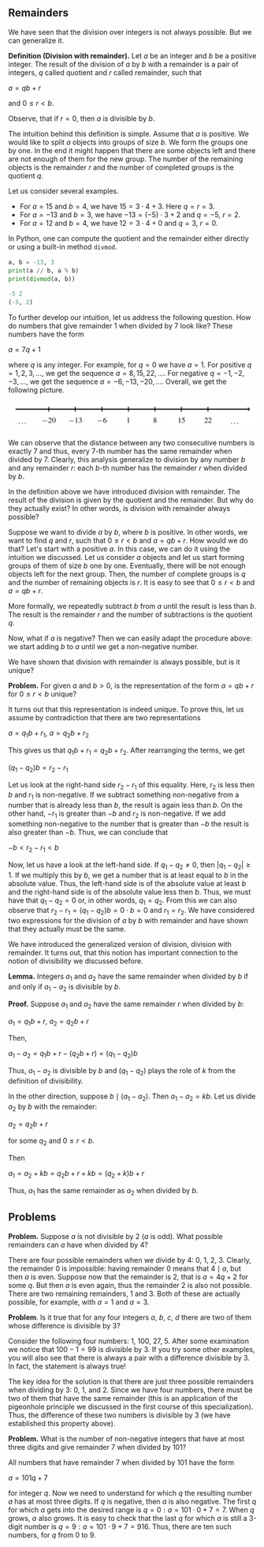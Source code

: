 ## Remainders
We have seen that the division over integers is not always possible. But we can generalize it. 

__Definition (Division with remainder).__ Let $a$ be an integer and $b$ be a positive integer. The result of the division of $a$ by $b$ with a remainder is a pair of integers, $q$ called quotient and $r$ called remainder, such that 

$a = qb + r$

and $0 \leq r < b$.

Observe, that if $r = 0$, then $a$ is divisible by $b$.

The intuition behind this definition is simple. Assume that $a$ is positive. We would like to split $a$ objects into groups of size $b$. We form the groups one by one. In the end it might happen that there are some objects left and there are not enough of them for the new group. The number of the remaining objects is the remainder $r$ and the number of completed groups is the quotient $q$. 

Let us consider several examples.

* For $a = 15$ and $b = 4$, we have $15 = 3 \cdot 4 + 3$. Here $q = r = 3$.
* For $a = -13$ and $b = 3$, we have $-13 = (-5) \cdot 3 + 2$ and $q = -5$, $r = 2$.
* For $a = 12$ and $b = 4$, we have $12 = 3 \cdot 4 + 0$ and $q = 3$, $r = 0$.

In Python, one can compute the quotient and the remainder either directly or using a built-in method `divmod`.

```python
a, b = -13, 3
print(a // b, a % b)
print(divmod(a, b))
```

```python
-5 2
(-5, 2)
```

To further develop our intuition, let us address the following question. How do numbers that give remainder $1$ when divided by $7$ look like? These numbers have the form 

$a = 7q + 1$

where $q$ is any integer. For example, for $q = 0$ we have $a = 1$. For positive $q = 1, 2, 3, ...$, we get the sequence $a = 8, 15, 22, ...$. For negative $q = -1, -2, -3, ...$, we get the sequence $a = -6, -13, -20, ...$. Overall, we get the following picture.

![number line for a = 7q + 1](remainders-fig1.png)

We can observe that the distance between any two consecutive numbers is exactly 7 and thus, every 7-th number has the same remainder when divided by 7. Clearly, this analysis generalize to division by any number $b$ and any remainder $r$: each $b$-th number has the remainder $r$ when divided by $b$. 

In the definition above we have introduced division with remainder. The result of the division is given by the quotient and the remainder. But why do they actually exist? In other words, is division with remainder always possible?

Suppose we want to divide $a$ by $b$, where $b$ is positive. In other words, we want to find $q$ and $r$, such that $0 \leq r < b$ and $a = qb + r$. How would we do that? Let's start with a positive $a$. In this case, we can do it using the intuition we discussed. Let us consider $a$ objects and let us start forming groups of them of size $b$ one by one. Eventually, there will be not enough objects left for the next group. Then, the number of complete groups is $q$ and the number of remaining objects is $r$. It is easy to see that $0 \leq r < b$ and $a = qb + r$.

More formally, we repeatedly subtract $b$ from $a$ until the result is less than $b$. The result is the remainder $r$ and the number of subtractions is the quotient $q$.

Now, what if $a$ is negative? Then we can easily adapt the procedure above: we start adding $b$ to $a$ until we get a non-negative number.

We have shown that division with remainder is always possible, but is it unique?

__Problem.__ For given $a$ and $b > 0$, is the representation of the form $a = qb + r$ for $0 \leq r < b$ unique?

It turns out that this representation is indeed unique. To prove this, let us assume by contradiction that there are two representations

$a = q_1b + r_1$, $a = q_2b + r_2$

This gives us that $q_1b + r_1 = q_2b + r_2$. After rearranging the terms, we get

$(q_1 - q_2)b = r_2 - r_1$

Let us look at the right-hand side $r_2 - r_1$ of this equality. Here, $r_2$ is less then $b$ and $r_1$ is non-negative. If we subtract something non-negative from a number that is already less than $b$, the result is again less than $b$. On the other hand, $-r_1$ is greater than $-b$ and $r_2$ is non-negative. If we add something non-negative to the number that is greater than $-b$ the result is also greater than $-b$. Thus, we can conclude that

$-b < r_2 - r_1 < b$

Now, let us have a look at the left-hand side. If $q_1 - q_2 \ne 0$, then $\lvert q_1 - q_2 \rvert \geq 1$. If we multiply this by $b$, we get a number that is at least equal to $b$ in the absolute value. Thus, the left-hand side is of the absolute value at least $b$ and the right-hand side is of the absolute value less then $b$. Thus, we must have that $q_1 - q_2 = 0$ or, in other words, $q_1 = q_2$. From this we can also observe that $r_2 - r_1 = (q_1 - q_2)b = 0 \cdot b = 0$ and $r_1 = r_2$. We have considered two expressions for the division of $a$ by $b$ with remainder and have shown that they actually must be the same.

We have introduced the generalized version of division, division with remainder. It turns out, that this notion has important connection to the notion of divisibility we discussed before.

__Lemma.__ Integers $a_1$ and $a_2$ have the same remainder when divided by $b$ if and only if $a_1 - a_2$ is divisible by $b$.

__Proof.__ Suppose $a_1$ and $a_2$ have the same remainder $r$ when divided by $b$:

$a_1 = q_1b + r$, $a_2 = q_2b + r$

Then, 

$a_1 - a_2 = q_1b + r - (q_2b +r) = (q_1 - q_2)b$

Thus, $a_1 - a_2$ is divisible by $b$ and $(q_1 - q_2)$ plays the role of $k$ from the definition of divisibility.

In the other direction, suppose $b \mid (a_1 - a_2)$. Then $a_1 - a_2 = kb$. Let us divide $a_2$ by $b$ with the remainder:

$a_2 = q_2b + r$

for some $q_2$ and $0 \leq r < b$.

Then 

$a_1 = a_2 + kb = q_2b + r + kb = (q_2 + k)b + r$

Thus, $a_1$ has the same remainder as $a_2$ when divided by $b$.

## Problems
__Problem.__ Suppose $a$ is not divisible by $2$ ($a$ is odd). What possible remainders can $a$ have when divided by $4$?

There are four possible remainders when we divide by $4$: $0$, $1$, $2$, $3$. Clearly, the remainder $0$ is impossible: having remainder 0 means that $4 \mid a$, but then $a$ is even. Suppose now that the remainder is $2$, that is $a = 4q + 2$ for some $q$. But then $a$ is even again, thus the remainder $2$ is also not possible. There are two remaining remainders, $1$ and $3$. Both of these are actually possible, for example, with $a = 1$ and $a = 3$.

__Problem__. Is it true that for any four integers $a$, $b$, $c$, $d$ there are two of them whose difference is divisible by $3$? 

Consider the following four numbers: $1$, $100$, $27$, $5$. After some examination we notice that $100 - 1 = 99$ is divisible by $3$. If you try some other examples, you will also see that there is always a pair with a difference divisible by $3$. In fact, the statement is always true!

The key idea for the solution is that there are just three possible remainders when dividing by $3$: 0, 1, and 2. Since we have four numbers, there must be two of them that have the same remainder (this is an application of the pigeonhole principle we discussed in the first course of this specialization). Thus, the difference of these two numbers is divisible by $3$ (we have established this property above). 

__Problem.__ What is the number of non-negative integers that have at most three digits and give remainder 7 when divided by 101?

All numbers that have remainder $7$ when divided by $101$ have the form 

$a = 101q + 7$

for integer $q$. Now we need to understand for which $q$ the resulting number $a$ has at most three digits. If $q$ is negative, then $a$ is also negative. The first $q$ for which $a$ gets into the desired range is $q = 0: a = 101 \cdot 0 + 7 = 7$. When $q$ grows, $a$ also grows. It is easy to check that the last $q$ for which $a$ is still a 3-digit number is $q = 9: a = 101 \cdot 9 + 7 = 916$. Thus, there are ten such numbers, for $q$ from 0 to 9.
